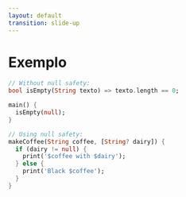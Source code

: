 ```yaml
---
layout: default
transition: slide-up
---
```


# Exemplo

<div class="mx-4">

```dart
// Without null safety:
bool isEmpty(String texto) => texto.length == 0;

main() {
  isEmpty(null);
}
```

</div>

<div v-click class="pt-5 mx-4">

```dart
// Using null safety:
makeCoffee(String coffee, [String? dairy]) {
  if (dairy != null) {
    print('$coffee with $dairy');
  } else {
    print('Black $coffee');
  }
}
```

</div>
